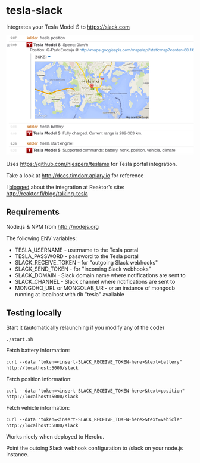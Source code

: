 tesla-slack
===========

Integrates your Tesla Model S to https://slack.com

!["Slack integration screenshot"](screenshot.png)

Uses https://github.com/hjespers/teslams for Tesla portal integration.

Take a look at http://docs.timdorr.apiary.io for reference

I [blogged](blogpost.md) about the integration at Reaktor's site: http://reaktor.fi/blog/talking-tesla

Requirements
------------

Node.js & NPM from http://nodejs.org

The following ENV variables:
* TESLA_USERNAME - username to the Tesla portal
* TESLA_PASSWORD - password to the Tesla portal
* SLACK_RECEIVE_TOKEN - for "outgoing Slack webhooks"
* SLACK_SEND_TOKEN - for "incoming Slack webhooks"
* SLACK_DOMAIN - Slack domain name where notifications are sent to
* SLACK_CHANNEL - Slack channel where notifications are sent to
* MONGOHQ_URL or MONGOLAB_UR - or an instance of mongodb running at localhost with db "tesla" available

Testing locally
---------------

Start it (automatically relaunching if you modify any of the code)

    ./start.sh

Fetch battery information:

    curl --data "token=<insert-SLACK_RECEIVE_TOKEN-here>&text=battery" http://localhost:5000/slack

Fetch position information:

    curl --data "token=<insert-SLACK_RECEIVE_TOKEN-here>&text=position" http://localhost:5000/slack

Fetch vehicle information:

    curl --data "token=<insert-SLACK_RECEIVE_TOKEN-here>&text=vehicle" http://localhost:5000/slack

Works nicely when deployed to Heroku.

Point the outoing Slack webhook configuration to /slack on your node.js instance.

